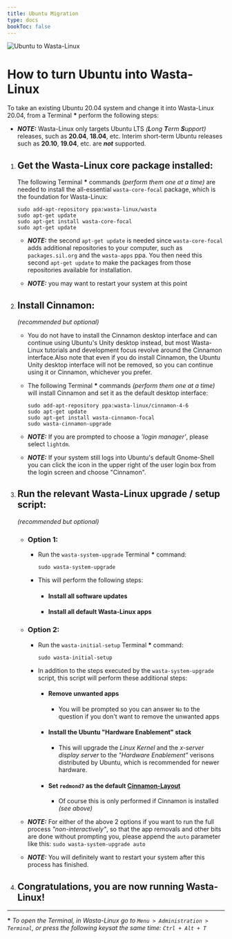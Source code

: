 ```yaml
---
title: Ubuntu Migration
type: docs
bookToc: false
---
```


![Ubuntu to Wasta-Linux](/media/home/ubuntu-migration/ubu-2-wasta.png)

# How to turn Ubuntu into Wasta-Linux

To take an existing Ubuntu 20.04 system and change it into Wasta-Linux 20.04, from a Terminal **\*** perform the following steps:

- ***NOTE:*** Wasta-Linux only targets Ubuntu LTS _(**L**ong **T**erm **S**upport)_ releases, such as **20.04**, **18.04**, etc. Interim short-term Ubuntu releases such as **20.10**, **19.04**, etc. are _**not**_ supported.

1. ## Get the Wasta-Linux core package installed:

    The following Terminal **\*** commands *(perform them one at a time)* are needed to install the all-essential `wasta-core-focal` package, which is the foundation for Wasta-Linux:

    ```
    sudo add-apt-repository ppa:wasta-linux/wasta
    sudo apt-get update
    sudo apt-get install wasta-core-focal
    sudo apt-get update
    ```
    - ***NOTE:*** the second `apt-get update` is needed since `wasta-core-focal` adds additional repositories to your computer, such as `packages.sil.org` and the `wasta-apps` ppa. You then need this second `apt-get update` to make the packages from those repositories available for installation.

    - ***NOTE:*** you may want to restart your system at this point

2. ## Install Cinnamon:

    _(recommended but optional)_

    - You do not have to install the Cinnamon desktop interface and can continue using Ubuntu's Unity desktop instead, but most Wasta-Linux tutorials and development focus revolve around the Cinnamon interface.Also note that even if you do install Cinnamon, the Ubuntu Unity desktop interface will not be removed, so you can continue using it or Cinnamon, whichever you prefer.

    - The following Terminal **\*** commands *(perform them one at a time)* will install Cinnamon and set it as the default desktop interface:

      ```
      sudo add-apt-repository ppa:wasta-linux/cinnamon-4-6
      sudo apt-get update
      sudo apt-get install wasta-cinnamon-focal
      sudo wasta-cinnamon-upgrade
      ```

    - ***NOTE:*** If you are prompted to choose a _'login manager'_, please select `lightdm`.

    - ***NOTE:*** If your system still logs into Ubuntu's default Gnome-Shell you can click the icon in the upper right of the user login box from the login screen and choose "Cinnamon".

3. ## Run the relevant Wasta-Linux upgrade / setup script:

    _(recommended but optional)_

    - ### Option 1:

      - Run the `wasta-system-upgrade` Terminal **\*** command:

        ```
        sudo wasta-system-upgrade
        ```

      - This will perform the following steps:
        - #### Install all software updates

        - #### Install all default Wasta-Linux apps

    - ### Option 2:

      - Run the `wasta-initial-setup` Terminal **\*** command:

        ```
        sudo wasta-initial-setup
        ```

      - In addition to the steps executed by the `wasta-system-upgrade` script, this script will perform these additional steps:
        - #### Remove unwanted apps
          - You will be prompted so you can answer `No` to the question if you don't want to remove the unwanted apps

        - #### Install the Ubuntu "Hardware Enablement" stack
          - This will upgrade the _Linux Kernel_ and the _x-server display server_ to the _"Hardware Enablement"_ verisons distributed by Ubuntu, which is recommended for newer hardware.

        - #### Set `redmond7` as the default [**Cinnamon-Layout**](/wasta-apps/cinnamon-layout)
          - Of course this is only performed if Cinnamon is installed _(see above)_

    - ***NOTE:*** For either of the above 2 options if you want to run the full process _"non-interactively"_, so that the app removals and other bits are done without prompting you, please append the `auto` parameter like this: `sudo wasta-system-upgrade auto`

    - ***NOTE:*** You will definitely want to restart your system after this process has finished.

4. ## Congratulations, you are now running Wasta-Linux!

---
**\*** _To open the Terminal, in Wasta-Linux go to `Menu > Administration > Terminal`, or press the following keysat the same time: `Ctrl + Alt + T`_
